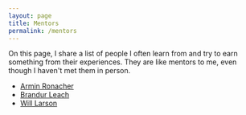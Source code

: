 ```yaml
---
layout: page
title: Mentors
permalink: /mentors
---
```


On this page, I share a list of people I often learn from and try to earn something from their experiences. They are like mentors to me, even though I haven't met them in person.

- [Armin Ronacher](https://lucumr.pocoo.org/)
- [Brandur Leach](https://brandur.org/)
- [Will Larson](https://infraeng.dev/)

